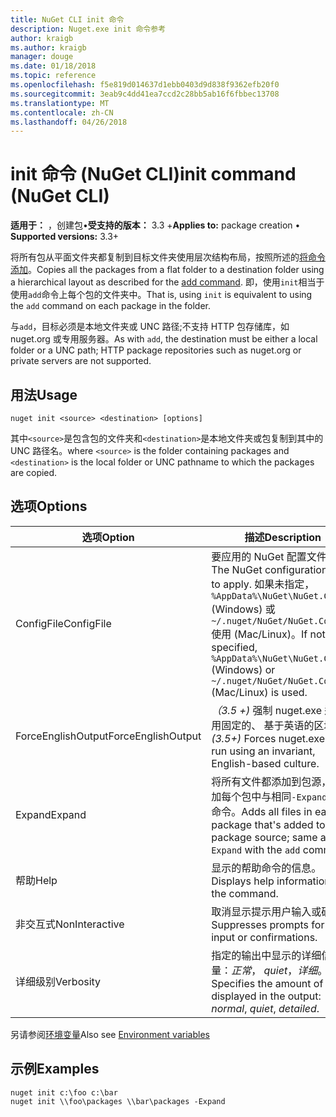 ```yaml
---
title: NuGet CLI init 命令
description: Nuget.exe init 命令参考
author: kraigb
ms.author: kraigb
manager: douge
ms.date: 01/18/2018
ms.topic: reference
ms.openlocfilehash: f5e819d014637d1ebb0403d9d838f9362efb20f0
ms.sourcegitcommit: 3eab9c4dd41ea7ccd2c28bb5ab16f6fbbec13708
ms.translationtype: MT
ms.contentlocale: zh-CN
ms.lasthandoff: 04/26/2018
---
```

# <a name="init-command-nuget-cli"></a><span data-ttu-id="93d16-103">init 命令 (NuGet CLI)</span><span class="sxs-lookup"><span data-stu-id="93d16-103">init command (NuGet CLI)</span></span>

<span data-ttu-id="93d16-104">**适用于：** ，创建包&bullet;**受支持的版本：** 3.3 +</span><span class="sxs-lookup"><span data-stu-id="93d16-104">**Applies to:** package creation &bullet; **Supported versions:** 3.3+</span></span>

<span data-ttu-id="93d16-105">将所有包从平面文件夹都复制到目标文件夹使用层次结构布局，按照所述的[将命令添加](cli-ref-add.md)。</span><span class="sxs-lookup"><span data-stu-id="93d16-105">Copies all the packages from a flat folder to a destination folder using a hierarchical layout as described for the [add command](cli-ref-add.md).</span></span> <span data-ttu-id="93d16-106">即，使用`init`相当于使用`add`命令上每个包的文件夹中。</span><span class="sxs-lookup"><span data-stu-id="93d16-106">That is, using `init` is equivalent to using the `add` command on each package in the folder.</span></span>

<span data-ttu-id="93d16-107">与`add`，目标必须是本地文件夹或 UNC 路径;不支持 HTTP 包存储库，如 nuget.org 或专用服务器。</span><span class="sxs-lookup"><span data-stu-id="93d16-107">As with `add`, the destination must be either a local folder or a UNC path; HTTP package repositories such as nuget.org or private servers are not supported.</span></span>

## <a name="usage"></a><span data-ttu-id="93d16-108">用法</span><span class="sxs-lookup"><span data-stu-id="93d16-108">Usage</span></span>

```cli
nuget init <source> <destination> [options]
```

<span data-ttu-id="93d16-109">其中`<source>`是包含包的文件夹和`<destination>`是本地文件夹或包复制到其中的 UNC 路径名。</span><span class="sxs-lookup"><span data-stu-id="93d16-109">where `<source>` is the folder containing packages and `<destination>` is the local folder or UNC pathname to which the packages are copied.</span></span>

## <a name="options"></a><span data-ttu-id="93d16-110">选项</span><span class="sxs-lookup"><span data-stu-id="93d16-110">Options</span></span>

| <span data-ttu-id="93d16-111">选项</span><span class="sxs-lookup"><span data-stu-id="93d16-111">Option</span></span> | <span data-ttu-id="93d16-112">描述</span><span class="sxs-lookup"><span data-stu-id="93d16-112">Description</span></span> |
| --- | --- |
| <span data-ttu-id="93d16-113">ConfigFile</span><span class="sxs-lookup"><span data-stu-id="93d16-113">ConfigFile</span></span> | <span data-ttu-id="93d16-114">要应用的 NuGet 配置文件。</span><span class="sxs-lookup"><span data-stu-id="93d16-114">The NuGet configuration file to apply.</span></span> <span data-ttu-id="93d16-115">如果未指定， `%AppData%\NuGet\NuGet.Config` (Windows) 或`~/.nuget/NuGet/NuGet.Config`使用 (Mac/Linux)。</span><span class="sxs-lookup"><span data-stu-id="93d16-115">If not specified, `%AppData%\NuGet\NuGet.Config` (Windows) or `~/.nuget/NuGet/NuGet.Config` (Mac/Linux) is used.</span></span>|
| <span data-ttu-id="93d16-116">ForceEnglishOutput</span><span class="sxs-lookup"><span data-stu-id="93d16-116">ForceEnglishOutput</span></span> | <span data-ttu-id="93d16-117">*（3.5 +)* 强制 nuget.exe 运行使用固定的、 基于英语的区域性。</span><span class="sxs-lookup"><span data-stu-id="93d16-117">*(3.5+)* Forces nuget.exe to run using an invariant, English-based culture.</span></span> |
| <span data-ttu-id="93d16-118">Expand</span><span class="sxs-lookup"><span data-stu-id="93d16-118">Expand</span></span> | <span data-ttu-id="93d16-119">将所有文件都添加到包源，则添加每个包中与相同`-Expand`与`add`命令。</span><span class="sxs-lookup"><span data-stu-id="93d16-119">Adds all files in each package that's added to the package source; same as `-Expand` with the `add` command.</span></span> |
| <span data-ttu-id="93d16-120">帮助</span><span class="sxs-lookup"><span data-stu-id="93d16-120">Help</span></span> | <span data-ttu-id="93d16-121">显示的帮助命令的信息。</span><span class="sxs-lookup"><span data-stu-id="93d16-121">Displays help information for the command.</span></span> |
| <span data-ttu-id="93d16-122">非交互式</span><span class="sxs-lookup"><span data-stu-id="93d16-122">NonInteractive</span></span> | <span data-ttu-id="93d16-123">取消显示提示用户输入或确认。</span><span class="sxs-lookup"><span data-stu-id="93d16-123">Suppresses prompts for user input or confirmations.</span></span> |
| <span data-ttu-id="93d16-124">详细级别</span><span class="sxs-lookup"><span data-stu-id="93d16-124">Verbosity</span></span> | <span data-ttu-id="93d16-125">指定的输出中显示的详细信息量：*正常*， *quiet*，*详细*。</span><span class="sxs-lookup"><span data-stu-id="93d16-125">Specifies the amount of detail displayed in the output: *normal*, *quiet*, *detailed*.</span></span> |

<span data-ttu-id="93d16-126">另请参阅[环境变量](cli-ref-environment-variables.md)</span><span class="sxs-lookup"><span data-stu-id="93d16-126">Also see [Environment variables](cli-ref-environment-variables.md)</span></span>

## <a name="examples"></a><span data-ttu-id="93d16-127">示例</span><span class="sxs-lookup"><span data-stu-id="93d16-127">Examples</span></span>

```cli
nuget init c:\foo c:\bar
nuget init \\foo\packages \\bar\packages -Expand
```
